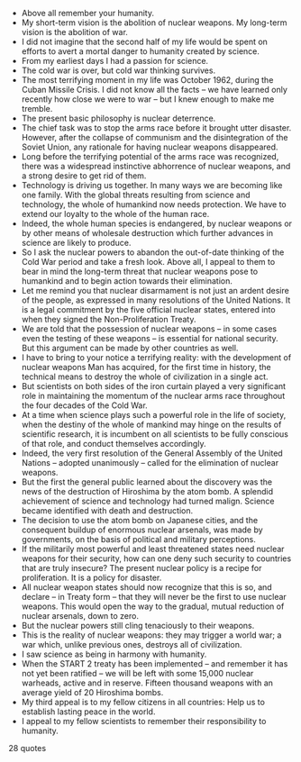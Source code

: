  - Above all remember your humanity.
 - My short-term vision is the abolition of nuclear weapons. My long-term vision is the abolition of war.
 - I did not imagine that the second half of my life would be spent on efforts to avert a mortal danger to humanity created by science.
 - From my earliest days I had a passion for science.
 - The cold war is over, but cold war thinking survives.
 - The most terrifying moment in my life was October 1962, during the Cuban Missile Crisis. I did not know all the facts – we have learned only recently how close we were to war – but I knew enough to make me tremble.
 - The present basic philosophy is nuclear deterrence.
 - The chief task was to stop the arms race before it brought utter disaster. However, after the collapse of communism and the disintegration of the Soviet Union, any rationale for having nuclear weapons disappeared.
 - Long before the terrifying potential of the arms race was recognized, there was a widespread instinctive abhorrence of nuclear weapons, and a strong desire to get rid of them.
 - Technology is driving us together. In many ways we are becoming like one family. With the global threats resulting from science and technology, the whole of humankind now needs protection. We have to extend our loyalty to the whole of the human race.
 - Indeed, the whole human species is endangered, by nuclear weapons or by other means of wholesale destruction which further advances in science are likely to produce.
 - So I ask the nuclear powers to abandon the out-of-date thinking of the Cold War period and take a fresh look. Above all, I appeal to them to bear in mind the long-term threat that nuclear weapons pose to humankind and to begin action towards their elimination.
 - Let me remind you that nuclear disarmament is not just an ardent desire of the people, as expressed in many resolutions of the United Nations. It is a legal commitment by the five official nuclear states, entered into when they signed the Non-Proliferation Treaty.
 - We are told that the possession of nuclear weapons – in some cases even the testing of these weapons – is essential for national security. But this argument can be made by other countries as well.
 - I have to bring to your notice a terrifying reality: with the development of nuclear weapons Man has acquired, for the first time in history, the technical means to destroy the whole of civilization in a single act.
 - But scientists on both sides of the iron curtain played a very significant role in maintaining the momentum of the nuclear arms race throughout the four decades of the Cold War.
 - At a time when science plays such a powerful role in the life of society, when the destiny of the whole of mankind may hinge on the results of scientific research, it is incumbent on all scientists to be fully conscious of that role, and conduct themselves accordingly.
 - Indeed, the very first resolution of the General Assembly of the United Nations – adopted unanimously – called for the elimination of nuclear weapons.
 - But the first the general public learned about the discovery was the news of the destruction of Hiroshima by the atom bomb. A splendid achievement of science and technology had turned malign. Science became identified with death and destruction.
 - The decision to use the atom bomb on Japanese cities, and the consequent buildup of enormous nuclear arsenals, was made by governments, on the basis of political and military perceptions.
 - If the militarily most powerful and least threatened states need nuclear weapons for their security, how can one deny such security to countries that are truly insecure? The present nuclear policy is a recipe for proliferation. It is a policy for disaster.
 - All nuclear weapon states should now recognize that this is so, and declare – in Treaty form – that they will never be the first to use nuclear weapons. This would open the way to the gradual, mutual reduction of nuclear arsenals, down to zero.
 - But the nuclear powers still cling tenaciously to their weapons.
 - This is the reality of nuclear weapons: they may trigger a world war; a war which, unlike previous ones, destroys all of civilization.
 - I saw science as being in harmony with humanity.
 - When the START 2 treaty has been implemented – and remember it has not yet been ratified – we will be left with some 15,000 nuclear warheads, active and in reserve. Fifteen thousand weapons with an average yield of 20 Hiroshima bombs.
 - My third appeal is to my fellow citizens in all countries: Help us to establish lasting peace in the world.
 - I appeal to my fellow scientists to remember their responsibility to humanity.

28 quotes